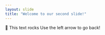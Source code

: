 ```yaml
---
layout: slide
title: "Welcome to our second slide!"
---
```

:metal: This text rocks
Use the left arrow to go back!
